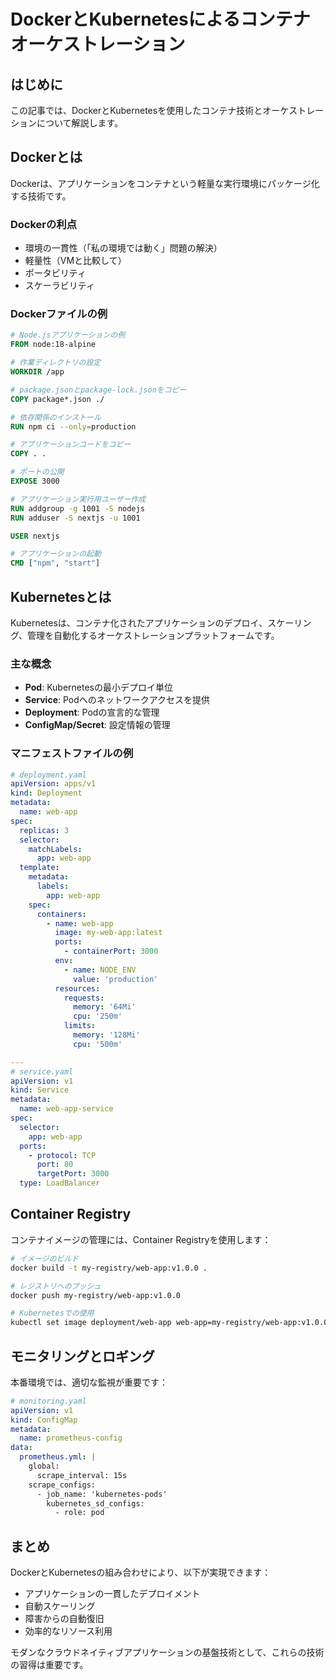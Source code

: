 # DockerとKubernetesによるコンテナオーケストレーション

## はじめに

この記事では、DockerとKubernetesを使用したコンテナ技術とオーケストレーションについて解説します。

## Dockerとは

Dockerは、アプリケーションをコンテナという軽量な実行環境にパッケージ化する技術です。

### Dockerの利点

- 環境の一貫性（「私の環境では動く」問題の解決）
- 軽量性（VMと比較して）
- ポータビリティ
- スケーラビリティ

### Dockerファイルの例

```dockerfile
# Node.jsアプリケーションの例
FROM node:18-alpine

# 作業ディレクトリの設定
WORKDIR /app

# package.jsonとpackage-lock.jsonをコピー
COPY package*.json ./

# 依存関係のインストール
RUN npm ci --only=production

# アプリケーションコードをコピー
COPY . .

# ポートの公開
EXPOSE 3000

# アプリケーション実行用ユーザー作成
RUN addgroup -g 1001 -S nodejs
RUN adduser -S nextjs -u 1001

USER nextjs

# アプリケーションの起動
CMD ["npm", "start"]
```

## Kubernetesとは

Kubernetesは、コンテナ化されたアプリケーションのデプロイ、スケーリング、管理を自動化するオーケストレーションプラットフォームです。

### 主な概念

- **Pod**: Kubernetesの最小デプロイ単位
- **Service**: Podへのネットワークアクセスを提供
- **Deployment**: Podの宣言的な管理
- **ConfigMap/Secret**: 設定情報の管理

### マニフェストファイルの例

```yaml
# deployment.yaml
apiVersion: apps/v1
kind: Deployment
metadata:
  name: web-app
spec:
  replicas: 3
  selector:
    matchLabels:
      app: web-app
  template:
    metadata:
      labels:
        app: web-app
    spec:
      containers:
        - name: web-app
          image: my-web-app:latest
          ports:
            - containerPort: 3000
          env:
            - name: NODE_ENV
              value: 'production'
          resources:
            requests:
              memory: '64Mi'
              cpu: '250m'
            limits:
              memory: '128Mi'
              cpu: '500m'

---
# service.yaml
apiVersion: v1
kind: Service
metadata:
  name: web-app-service
spec:
  selector:
    app: web-app
  ports:
    - protocol: TCP
      port: 80
      targetPort: 3000
  type: LoadBalancer
```

## Container Registry

コンテナイメージの管理には、Container Registryを使用します：

```bash
# イメージのビルド
docker build -t my-registry/web-app:v1.0.0 .

# レジストリへのプッシュ
docker push my-registry/web-app:v1.0.0

# Kubernetesでの使用
kubectl set image deployment/web-app web-app=my-registry/web-app:v1.0.0
```

## モニタリングとロギング

本番環境では、適切な監視が重要です：

```yaml
# monitoring.yaml
apiVersion: v1
kind: ConfigMap
metadata:
  name: prometheus-config
data:
  prometheus.yml: |
    global:
      scrape_interval: 15s
    scrape_configs:
      - job_name: 'kubernetes-pods'
        kubernetes_sd_configs:
          - role: pod
```

## まとめ

DockerとKubernetesの組み合わせにより、以下が実現できます：

- アプリケーションの一貫したデプロイメント
- 自動スケーリング
- 障害からの自動復旧
- 効率的なリソース利用

モダンなクラウドネイティブアプリケーションの基盤技術として、これらの技術の習得は重要です。
